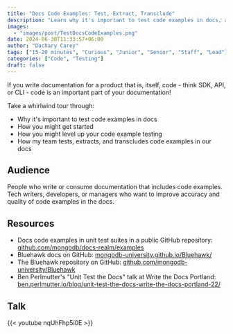 ```yaml
---
title: "Docs Code Examples: Test, Extract, Transclude"
description: "Learn why it's important to test code examples in docs, and how to do it."
images:
  - "images/post/TestDocsCodeExamples.png"
date: 2024-06-30T11:33:57+06:00
author: "Dachary Carey"
tags: ["15-20 minutes", "Curious", "Junior", "Senior", "Staff", "Lead"]
categories: ["Code", "Testing"]
draft: false
---
```


If you write documentation for a product that is, itself, code - think SDK, API, or CLI - code is an important part of your documentation!

Take a whirlwind tour through:

- Why it's important to test code examples in docs
- How you might get started
- How you might level up your code example testing
- How my team tests, extracts, and transcludes code examples in our docs

## Audience

People who write or consume documentation that includes code examples. Tech writers, developers, or managers who want to improve accuracy and quality of code examples in the docs.

## Resources

- Docs code examples in unit test suites in a public GitHub repository: [github.com/mongodb/docs-realm/examples](https://github.com/mongodb/docs-realm/tree/master/examples)
- Bluehawk docs on GitHub: [mongodb-university.github.io/Bluehawk/](https://mongodb-university.github.io/Bluehawk/)
- The Bluehawk repository on GitHub: [github.com/mongodb-university/Bluehawk](https://github.com/mongodb-university/Bluehawk)
- Ben Perlmutter's "Unit Test the Docs" talk at Write the Docs Portland: [ben.perlmutter.io/blog/unit-test-the-docs-write-the-docs-portland-22/](https://ben.perlmutter.io/blog/unit-test-the-docs-write-the-docs-portland-22/)

## Talk

{{< youtube nqUhFhp5i0E >}}
